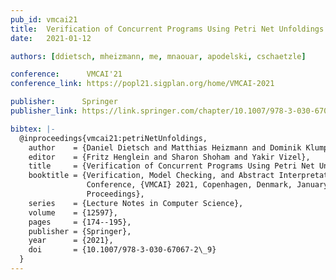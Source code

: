 ```yaml
---
pub_id: vmcai21
title:  Verification of Concurrent Programs Using Petri Net Unfoldings
date:   2021-01-12

authors: [ddietsch, mheizmann, me, mnaouar, apodelski, cschaetzle]

conference:      VMCAI'21
conference_link: https://popl21.sigplan.org/home/VMCAI-2021

publisher:      Springer
publisher_link: https://link.springer.com/chapter/10.1007/978-3-030-67067-2_9

bibtex: |-
  @inproceedings{vmcai21:petriNetUnfoldings,
    author    = {Daniel Dietsch and Matthias Heizmann and Dominik Klumpp and Mehdi Naouar and Andreas Podelski and Claus Sch{\"{a}}tzle},
    editor    = {Fritz Henglein and Sharon Shoham and Yakir Vizel},
    title     = {Verification of Concurrent Programs Using Petri Net Unfoldings},
    booktitle = {Verification, Model Checking, and Abstract Interpretation - 22nd International
                 Conference, {VMCAI} 2021, Copenhagen, Denmark, January 17-19, 2021,
                 Proceedings},
    series    = {Lecture Notes in Computer Science},
    volume    = {12597},
    pages     = {174--195},
    publisher = {Springer},
    year      = {2021},
    doi       = {10.1007/978-3-030-67067-2\_9}
  }
---
```


